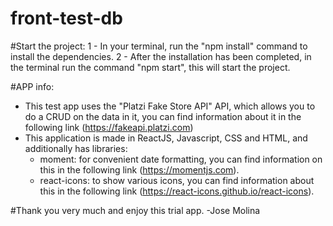 # front-test-db

#Start the project:
1 - In your terminal, run the "npm install" command to install the dependencies.
2 - After the installation has been completed, in the terminal run the command "npm start", this will start the project.

#APP info:
- This test app uses the "Platzi Fake Store API" API, which allows you to do a CRUD on the data in it, you can find information about it in the following link (https://fakeapi.platzi.com)
- This application is made in ReactJS, Javascript, CSS and HTML, and additionally has libraries:
  - moment: for convenient date formatting, you can find information on this in the following link (https://momentjs.com).
  - react-icons: to show various icons, you can find information about this in the following link (https://react-icons.github.io/react-icons).


#Thank you very much and enjoy this trial app.
-Jose Molina
